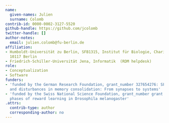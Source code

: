 ```yaml
---
name:
  given-names: Julien
  surname: Colomb
contrib-id: 0000-0002-3127-5520
github-handle: https://github.com/jcolomb
twitter-handle: []
author-notes:
  email: julien.colomb@fu-berlin.de
affiliation:
- Humboldt-Universität zu Berlin, SFB1315, Institut für Biologie, Charitéplatz 1,
  10117 Berlin
- Friedrich-Schiller-Universität Jena, Informatik  (RDM helpdesk)
role:
- Conceptualization
- Software
funders:
- 'funded by the German Research Foundation, grant_number 327654276: SFB 1315:             Mechanisms
  and disturbances in memory consolidation: From synapses to systems'
- 'funded by the Swiss National Science Foundation, grant_number grant.116951: Memory
  phases of reward learning in Drosophila melanogaster'
.attrs:
  contrib-type: author
  corresponding-author: no
---  
```

